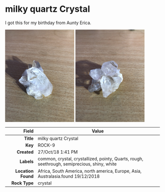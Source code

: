 # milky quartz Crystal
I got this for my birthday from Aunty Erica.
 


<img height="300px" src="10014.jpg"/>
<img height="300px" src="10015.jpg"/>

|       Field | Value                   |
|------------:|-------------------------|
|   **Title** | milky quartz Crystal |
|     **Key** | ROCK-9 |
| **Created** | 27/Oct/18 1:41 PM |
| **Labels** | common, crystal, crystallized, pointy, Quarts, rough, seethrough, semiprecious, shiny, white |
| **Location Found** | Africa, South America, north america, Europe, Asia, Australasia.found 19/12/2018 |
| **Rock Type** | crystal |

        